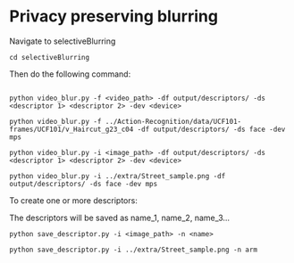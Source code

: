 # Privacy preserving blurring

Navigate to selectiveBlurring

```
cd selectiveBlurring
```

Then do the following command:

```

python video_blur.py -f <video_path> -df output/descriptors/ -ds <descriptor 1> <descriptor 2> -dev <device>

python video_blur.py -f ../Action-Recognition/data/UCF101-frames/UCF101/v_Haircut_g23_c04 -df output/descriptors/ -ds face -dev mps

```

```
python video_blur.py -i <image_path> -df output/descriptors/ -ds <descriptor 1> <descriptor 2> -dev <device>

python video_blur.py -i ../extra/Street_sample.png -df output/descriptors/ -ds face -dev mps
```

To create one or more descriptors:

The descriptors will be saved as name_1, name_2, name_3...

```
python save_descriptor.py -i <image_path> -n <name>

python save_descriptor.py -i ../extra/Street_sample.png -n arm
```



